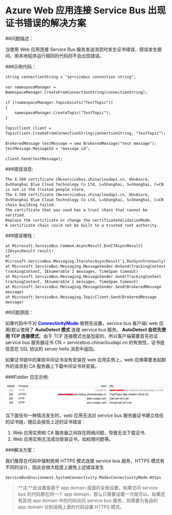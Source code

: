 
# Azure Web 应用连接 Service Bus 出现证书错误的解决方案
 

##问题描述：

当使用 Web 应用连接 Service Bus 服务发送消息时发生证书错误，错误发生期间，用本地程序运行相同的代码则不会出现错误。

###示例代码：
 
    string connectionString = "servicebus connection string";
    
    var namespaceManager = NamespaceManager.CreateFromConnectionString(connectionString);
    
    if (!namespaceManager.TopicExists("TestTopic"))
    {
        namespaceManager.CreateTopic("TestTopic");
    }
    
    TopicClient client = TopicClient.CreateFromConnectionString(connectionString, "TestTopic");
    
    BrokeredMessage testMessage = new BrokeredMessage("test message");
    testMessage.MessageId = "message id";
    
    client.Send(testMessage);

###错误消息:

	The X.509 certificate CN=servicebus.chinacloudapi.cn, OU=Azure, O=Shanghai Blue Cloud Technology Co Ltd, L=Shanghai, S=Shanghai, C=CN is not in the trusted people store. 
	The X.509 certificate CN=servicebus.chinacloudapi.cn, OU=Azure, O=Shanghai Blue Cloud Technology Co Ltd, L=Shanghai, S=Shanghai, C=CN chain building failed. 
	The certificate that was used has a trust chain that cannot be verified. 
	Replace the certificate or change the certificateValidationMode. 
	A certificate chain could not be built to a trusted root authority.

###错误堆栈：

	at Microsoft.ServiceBus.Common.AsyncResult.End[TAsyncResult](IAsyncResult result)
	at Microsoft.ServiceBus.Messaging.IteratorAsyncResult`1.RunSynchronously()
	at Microsoft.ServiceBus.Messaging.MessageSender.OnSend(TrackingContext trackingContext, IEnumerable`1 messages, TimeSpan timeout)
	at Microsoft.ServiceBus.Messaging.MessageSender.Send(TrackingContext trackingContext, IEnumerable`1 messages, TimeSpan timeout)
	at Microsoft.ServiceBus.Messaging.MessageSender.Send(BrokeredMessage message)
	at Microsoft.ServiceBus.Messaging.TopicClient.Send(BrokeredMessage message)

##问题原因：


如果代码中不对 **<font color=blue>ConnectivityMode</font>** 做预先设置，service bus 客户端( web 应用)默认使用了 **AutoDetect 模式** 连接 service bus 服务。 **AutoDetect 会优先使用 TCP 连接模式**。由于 TCP 连接模式也是加密的，所以客户端需要首先验证 service bus 服务器证书 CN = servicebus.chinacloudapi.cn 的有效性，证书链信息在 SSL 协议的 server hello 消息中返回。

如果证书链中的某些中间证书没有安装在 web 应用实例上，web 应用需要发起额外的请求到 CA 服务器上下载中间证书并安装。
 
###Fiddler 日志示例:

![Fiddler-log](media/aog-service-bus-troubleshoot-certificate-error/Fiddler-log.png "Fiddler-log")

当下面任何一种情况发生时，web 应用无法对 service bus 服务器证书建立信任的证书链，随后会报告上述的证书错误：

1. Web 应用实例和 CA 服务器之间存在网络问题，导致无法下载证书.
2. Web 应用实例无法成功安装证书，如权限问题等。


###解决方案：

我们推荐在代码中强制使用 HTTPS 模式连接 service bus 服务，HTTPS 模式有不同的设计，因此会很大程度上避免上述错误发生

	ServiceBusEnvrionment.SystemConnectivity.Mode=ConnectivityMode.Https

> **注:**此设置是基于 app domain 层面的全局设置，如果访问 service bus 的代码都在同一个 app domain，那么只需要设置一次就可以。如果还有其他 app domain 中的代码访问 service bus 服务，则需要为各自的 app domain 分别调用上面的代码设置 HTTPS 模式。







